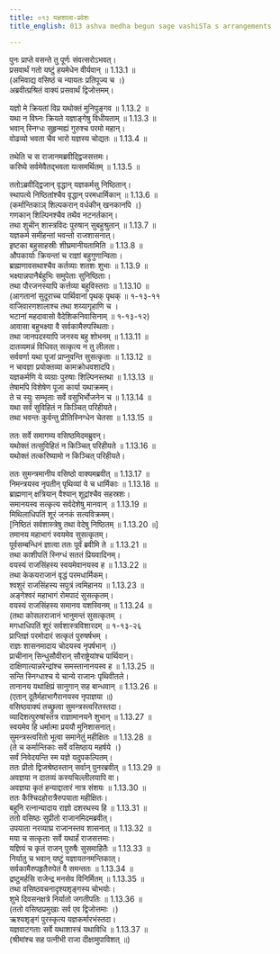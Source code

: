 ```yaml
---
title: ०१३ यज्ञशाला-प्रवेशः
title_english: 013 ashva medha begun sage vashiSTa s arrangements

---
```



  
पुनः प्राप्ते वसन्ते तु पूर्णः संवत्सरोऽभवत्।  
प्रसवार्थं गतो यष्टुं हयमेधेन वीर्यवान् ॥ 1.13.1 ॥   
(अभिवाद्य वसिष्ठं च न्यायतः प्रतिपूज्य च ।)  
अब्रवीत्प्रश्रितं वाक्यं प्रसवार्थं द्विजोत्तमम्।  

यज्ञो मे क्रियतां विप्र यथोक्तं मुनिपुङ्गव ॥ 1.13.2 ॥   
यथा न विघ्नः क्रियते यज्ञाङ्गेषु विधीयताम् ॥ 1.13.3 ॥   
भवान् स्निग्धः सुहृन्मह्यं गुरुश्च परमो महान्।  
वोढव्यो भवता चैव भारो यज्ञस्य चोद्यतः ॥ 1.13.4 ॥   

तथेति च स राजानमब्रवीद्द्विजसत्तमः।  
करिष्ये सर्वमेवैतद्भवता यत्समर्थितम् ॥ 1.13.5 ॥   

ततोऽब्रवीद्द्विजान् वृद्धान् यज्ञकर्मसु निष्ठितान्।  
स्थापत्ये निष्ठितांश्चैव वृद्धान् परमधार्मिकान् ॥ 1.13.6 ॥   
(कर्मान्तिकाञ् शिल्पकरान् वर्धकीन् खनकानपि ।)  
गणकान् शिल्पिनश्चैव तथैव नटनर्तकान्।  
तथा शुचीन् शास्त्रविदः पुरुषान् सुबहुश्रुतान् ॥ 1.13.7 ॥   
यज्ञकर्म समीहन्तां भवन्तो राजशासनात्।  
इष्टका बहुसाहस्रीः शीघ्रमानीयतामिति ॥ 1.13.8 ॥   
औपकार्याः क्रियन्तां च राज्ञां बहुगुणान्विताः।  
ब्राह्मणावसथाश्चैव कर्तव्याः शतशः शुभाः ॥ 1.13.9 ॥   
भक्ष्यान्नपानैर्बहुभिः समुपेताः सुनिष्ठिताः।  
तथा पौरजनस्यापि कर्त्तव्या बहुविस्तराः ॥ 1.13.10 ॥   
(आगतानां सुदूराच्च पार्थिवानां पृथक् पृथक् ॥ १-१३-११  
वाजिवारणशालाश्च तथा शय्यागृहाणि च ।  
भटानां महदावासो वैदेशिकनिवासिनाम् ॥ १-१३-१२)  
आवासा बहुभक्ष्या वै सर्वकामैरुपस्थिताः।  
तथा जानपदस्यापि जनस्य बहु शोभनम् ॥ 1.13.11 ॥   
दातव्यमन्नं विधिवत् सत्कृत्य न तु लीलता।  
सर्ववर्णा यथा पूजां प्राप्नुवन्ति सुसत्कृताः ॥ 1.13.12 ॥   
न चावज्ञा प्रयोक्तव्या कामक्रोधवशादपि।  
यज्ञकर्मणि ये व्यग्राः पुरुषाः शिल्पिनस्तथा ॥ 1.13.13 ॥   
तेषामपि विशेषेण पूजा कार्या यथाक्रमम्।  
ते च स्युः सम्भृताः सर्वे वसुभिर्भोजनेन च ॥ 1.13.14 ॥   
यथा सर्वं सुविहितं न किञ्चित् परिहीयते।  
तथा भवन्तः कुर्वन्तु प्रीतिस्निग्धेन चेतसा ॥ 1.13.15 ॥   

ततः सर्वे समागम्य वसिष्ठमिदमब्रुवन्।  
यथोक्तं तत्सुविहितं न किञ्चित् परिहीयते ॥ 1.13.16 ॥   
यथोक्तं तत्करिष्यामो न किञ्चित् परिहीयते।  

ततः सुमन्त्रमानीय वसिष्ठो वाक्यमब्रवीत् ॥ 1.13.17 ॥   
निमन्त्रयस्व नृपतीन् पृथिव्यां ये च धार्मिकाः ॥ 1.13.18 ॥   
ब्राह्मणान् क्षत्रियान् वैश्यान् शूद्रांश्चैव सहस्रशः।  
समानयस्व सत्कृत्य सर्वदेशेषु मानवान् ॥ 1.13.19 ॥   
मिथिलाधिपतिं शूरं जनकं सत्यविक्रमम्।  
[निष्ठितं सर्वशास्त्रेषु तथा वेदेषु निष्ठितम् ॥ 1.13.20 ॥]   
तमानय महाभागं स्वयमेव सुसत्कृतम्।  
पूर्वसम्बन्धिनं ज्ञात्वा ततः पूर्वं ब्रवीमि ते ॥ 1.13.21 ॥   
तथा काशीपतिं स्निग्धं सततं प्रियवादिनम्।  
वयस्यं राजसिंहस्य स्वयमेवानयस्व ह ॥ 1.13.22 ॥   
तथा केकयराजानं वृद्धं परमधार्मिकम्।  
श्वशुरं राजसिंहस्य सपुत्रं त्वमिहानय ॥ 1.13.23 ॥   
अङ्गेश्वरं महाभागं रोमपादं सुसत्कृतम्।  
वयस्यं राजसिंहस्य समानय यशस्विनम् ॥ 1.13.24 ॥   
(तथा कोसलराजानं भानुमन्तं सुसत्कृतम् ।  
मगधाधिपतिं शूरं सर्वशास्त्रविशारदम् ॥ १-१३-२६  
प्राप्तिज्ञं परमोदारं सत्कृतं पुरुषर्षभम् ।  
राज्ञः शासनमादाय चोदयस्व नृपर्षभान् ।)  
प्राचीनान् सिन्धुसौवीरान् सौराष्ट्रेयांश्च पार्थिवान्।  
दाक्षिणात्यान्नरेन्द्रांश्च समस्तानानयस्व ह ॥ 1.13.25 ॥   
सन्ति स्निग्धाश्च ये चान्ये राजानः पृथिवीतले।  
तानानय यथाक्षिप्रं सानुगान् सह बान्धवान् ॥ 1.13.26 ॥   
(एतान् दूतैर्महाभागैरानयस्व नृपाज्ञया ॥)  
वसिष्ठवाक्यं तच्छ्रुत्वा सुमन्त्रस्त्वरितस्तदा।  
व्यादिशत्पुरुषांस्तत्र राज्ञामानयने शुभान् ॥ 1.13.27 ॥   
स्वयमेव हि धर्मात्मा प्रययौ मुनिशासनात्।  
सुमन्त्रस्त्वरितो भूत्वा समानेतुं महीक्षितः ॥ 1.13.28 ॥   
(ते च कर्मान्तिकाः सर्वे वसिष्ठाय महर्षये ।)  
सर्वं निवेदयन्ति स्म यज्ञे यदुपकल्पितम्।  
ततः प्रीतो द्विजश्रेष्ठस्तान् सर्वान् पुनरब्रवीत् ॥ 1.13.29 ॥   
अवज्ञया न दातव्यं कस्यचिल्लीलयापि वा।  
अवज्ञया कृतं हन्याद्दातारं नात्र संशयः ॥ 1.13.30 ॥   
ततः कैश्चिदहोरात्रैरुपयाता महीक्षितः।  
बहूनि रत्नान्यादाय राज्ञो दशरथस्य हि ॥ 1.13.31 ॥   
ततो वसिष्ठः सुप्रीतो राजानमिदमब्रवीत्।  
उपयाता नरव्याघ्र राजानस्तव शासनात् ॥ 1.13.32 ॥   
मया च सत्कृताः सर्वे यथार्हं राजसत्तमाः।  
यज्ञियं च कृतं राजन् पुरुषैः सुसमाहितैः ॥ 1.13.33 ॥   
निर्यातु च भवान् यष्टुं यज्ञायतनमन्तिकात्।  
सर्वकामैरुपहृतैरुपेतं वै समन्ततः ॥ 1.13.34 ॥   
द्रष्टुमर्हसि राजेन्द्र मनसेव विनिर्मितम् ॥ 1.13.35 ॥   
तथा वसिष्ठवचनादृश्यशृङ्गस्य चोभयोः।  
शुभे दिवसनक्षत्रे निर्यातो जगतीपतिः ॥ 1.13.36 ॥   
(ततो वसिष्ठप्रमुखाः सर्व एव द्विजोत्तमाः ।)  
ऋश्यशृङ्गं पुरस्कृत्य यज्ञकर्मारभंस्तदा।  
यज्ञवाटगताः सर्वे यथाशास्त्रं यथाविधि ॥ 1.13.37 ॥   
(श्रीमांश्च सह पत्नीभी राजा दीक्षामुपाविशत् ॥)